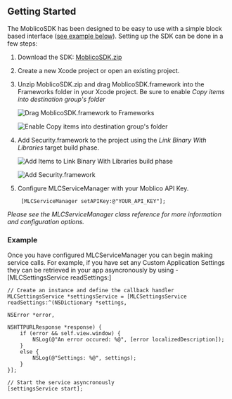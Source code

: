 ## Getting Started

The MoblicoSDK has been designed to be easy to use with a simple block based interface ([see example below](#example)). Setting up the SDK can be done in a few steps:

1. Download the SDK: [MoblicoSDK.zip](http://developer.moblico.com/sdks/ios/MoblicoSDK.zip)
2. Create a new Xcode project or open an existing project.
3. Unzip MoblicoSDK.zip and drag MoblicoSDK.framework into the Frameworks folder in your Xcode project. Be sure to enable _Copy items into destination group's folder_
	
	![Drag MoblicoSDK.framework to Frameworks](http://developer.moblico.com/sdks/ios/docs/docs/images/DragSDK2.png "Drag MoblicoSDK.framework")
	
	![Enable Copy items into destination group's folder](http://developer.moblico.com/sdks/ios/docs/docs/images/Copy2.png "Enable Copy")
4. Add Security.framework to the project using the _Link Binary With Libraries_ target build phase.
	
	![Add Items to Link Binary With Libraries build phase](http://developer.moblico.com/sdks/ios/docs/docs/images/AddItems2.png "Add Items")
	
	![Add Security.framework](http://developer.moblico.com/sdks/ios/docs/docs/images/OK2.png "Add Security.framework")
5. Configure MLCServiceManager with your Moblico API Key.

	    [MLCServiceManager setAPIKey:@"YOUR_API_KEY"];

_Please see the MLCServiceManager class reference for more information and configuration options._

### <a id="example"></a>Example


Once you have configured MLCServiceManager you can begin making service calls. For example, if you have set any Custom Application Settings they can be retrieved in your app asyncronously by using  -[MLCSettingsService readSettings:]

	// Create an instance and define the callback handler
	MLCSettingsService *settingsService = [MLCSettingsService readSettings:^(NSDictionary *settings,
                                                                             NSError *error,
                                                                             NSHTTPURLResponse *response) {
		if (error && self.view.window) {
			NSLog(@"An error occured: %@", [error localizedDescription]);
		}
		else {
			NSLog(@"Settings: %@", settings);
		}
	}];
	
	// Start the service asyncronously
	[settingsService start];